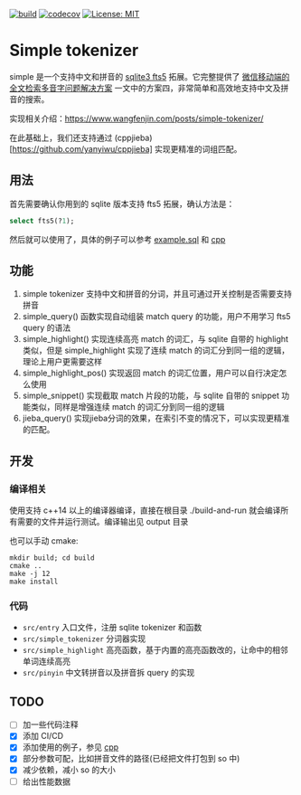 [![build](https://github.com/wangfenjin/simple/workflows/CI/badge.svg)](https://github.com/wangfenjin/simple/actions?query=workflow%3ACI)
[![codecov](https://codecov.io/gh/wangfenjin/simple/branch/master/graph/badge.svg?token=8SHLFZ3RB4)](https://codecov.io/gh/wangfenjin/simple)
[![License: MIT](https://img.shields.io/badge/License-MIT-blue.svg)](https://github.com/wangfenjin/simple/blob/master/LICENSE)

# Simple tokenizer

simple 是一个支持中文和拼音的 [sqlite3 fts5](https://www.sqlite.org/fts5.html) 拓展。它完整提供了 [微信移动端的全文检索多音字问题解决方案](https://cloud.tencent.com/developer/article/1198371) 一文中的方案四，非常简单和高效地支持中文及拼音的搜索。

实现相关介绍：https://www.wangfenjin.com/posts/simple-tokenizer/

在此基础上，我们还支持通过 (cppjieba)[https://github.com/yanyiwu/cppjieba] 实现更精准的词组匹配。

## 用法

首先需要确认你用到的 sqlite 版本支持 fts5 拓展，确认方法是：
```sql
select fts5(?1);
```
然后就可以使用了，具体的例子可以参考 [example.sql](./example.sql) 和 [cpp](https://github.com/wangfenjin/simple/blob/master/examples/cpp/main.cc) 

## 功能

1. simple tokenizer 支持中文和拼音的分词，并且可通过开关控制是否需要支持拼音
2. simple_query() 函数实现自动组装 match query 的功能，用户不用学习 fts5 query 的语法
3. simple_highlight() 实现连续高亮 match 的词汇，与 sqlite 自带的 highlight 类似，但是 simple_highlight 实现了连续 match 的词汇分到同一组的逻辑，理论上用户更需要这样
4. simple_highlight_pos() 实现返回 match 的词汇位置，用户可以自行决定怎么使用
5. simple_snippet() 实现截取 match 片段的功能，与 sqlite 自带的 snippet 功能类似，同样是增强连续 match 的词汇分到同一组的逻辑
6. jieba_query() 实现jieba分词的效果，在索引不变的情况下，可以实现更精准的匹配。

## 开发

### 编译相关

使用支持 c++14 以上的编译器编译，直接在根目录 ./build-and-run 就会编译所有需要的文件并运行测试。编译输出见 output 目录

也可以手动 cmake:
```shell
mkdir build; cd build
cmake ..
make -j 12
make install
```

### 代码
- `src/entry` 入口文件，注册 sqlite tokenizer 和函数
- `src/simple_tokenizer` 分词器实现
- `src/simple_highlight` 高亮函数，基于内置的高亮函数改的，让命中的相邻单词连续高亮
- `src/pinyin` 中文转拼音以及拼音拆 query 的实现

## TODO

- [ ] 加一些代码注释
- [x] 添加 CI/CD 
- [x] 添加使用的例子，参见 [cpp](https://github.com/wangfenjin/simple/blob/master/examples/cpp/main.cc) 
- [x] 部分参数可配，比如拼音文件的路径(已经把文件打包到 so 中)
- [x] 减少依赖，减小 so 的大小
- [ ] 给出性能数据
